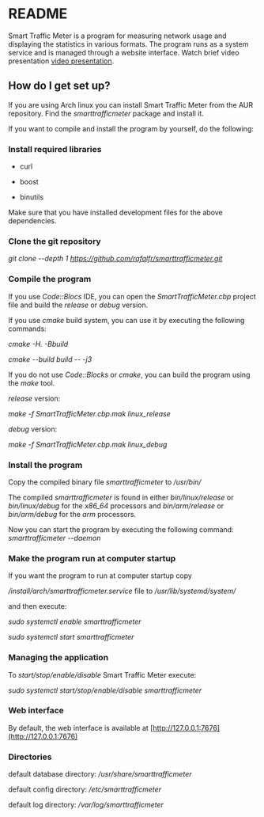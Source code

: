 # README #

Smart Traffic Meter is a program for measuring network usage and displaying the statistics in various formats. The program runs as a system service and is managed through a website interface. Watch brief video presentation [video presentation](https://youtu.be/BXddbb82FTA).

## How do I get set up?

If you are using Arch linux you can install Smart Traffic Meter from the AUR repository. Find the *smarttrafficmeter* package and install it.

If you want to compile and install the program by yourself, do the following:

### Install required libraries
* curl
+ boost
- binutils

Make sure that you have installed development files for the above dependencies.

### Clone the git repository
*git clone --depth 1 https://github.com/rafalfr/smarttrafficmeter.git*

### Compile the program
If you use *Code::Blocs* IDE, you can open the *SmartTrafficMeter.cbp* project file and build the *release* or *debug* version.

If you use *cmake* build system, you can use it by executing the following commands:

*cmake -H. -Bbuild*

*cmake --build build -- -j3*

If you do not use *Code::Blocks* or *cmake*, you can build the program using the *make* tool.

*release* version:

*make -f SmartTrafficMeter.cbp.mak linux_release*

*debug* version:

*make -f SmartTrafficMeter.cbp.mak linux_debug*

### Install the program

Copy the compiled binary file *smarttrafficmeter* to */usr/bin/*

The compiled *smarttrafficmeter* is found in either *bin/linux/release* or *bin/linux/debug* for the *x86_64* processors and *bin/arm/release* or *bin/arm/debug* for the *arm* processors.

Now you can start the program by executing the following command:
*smarttrafficmeter --daemon*

### Make the program run at computer startup

If you want the program to run at computer startup copy

*/install/arch/smarttrafficmeter.service* file to */usr/lib/systemd/system/*

and then execute:

*sudo systemctl enable smarttrafficmeter*

*sudo systemctl start smarttrafficmeter*

### Managing the application
To *start/stop/enable/disable* Smart Traffic Meter execute:

*sudo systemctl start/stop/enable/disable smarttrafficmeter*

### Web interface
By default, the web interface is available at [http://127.0.0.1:7676](http://127.0.0.1:7676)

### Directories
default database directory: */usr/share/smarttrafficmeter*

default config directory: */etc/smarttrafficmeter*

default log directory: */var/log/smarttrafficmeter*
